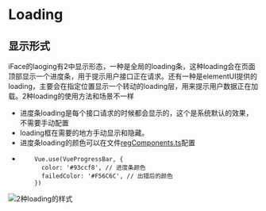 # Loading

## 显示形式

iFace的laoging有2中显示形态，一种是全局的loading条，这种loading会在页面顶部显示一个进度条，用于提示用户接口正在请求。还有一种是elementUI提供的loading，主要会在指定位置显示一个转动的loading层，用来提示用户数据正在加载。2种loading的使用方法和场景不一样

* 进度条loading是每个接口请求的时候都会显示的，这个是系统默认的效果，不需要手动配置
* loading框在需要的地方手动显示和隐藏。
* 进度条loading的颜色可以在文件[regComponents.ts](https://github.com/ccqiuqiu/iface/blob/7489643b579a46af24aa17b69649551e1f9e6734/src/global/regComponents.ts)配置
* ```text
      Vue.use(VueProgressBar, {
        color: '#93ccf8', // 进度条颜色
        failedColor: '#F56C6C', // 出错后的颜色
      })
  ```

![2&#x79CD;loading&#x7684;&#x6837;&#x5F0F;](../.gitbook/assets/391cdc71-dbb0-49b9-925f-bbc5f0e6078a.png)



